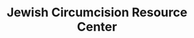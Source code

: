 ---
layout: organizations
title: Jewish Circumcision Resource Center
links:
 - type: Website
   url: http://jewishcircumcision.org/
---
